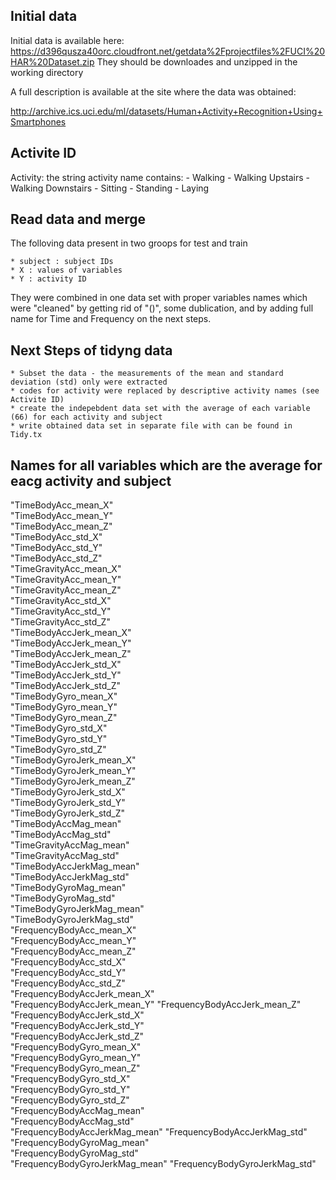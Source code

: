 

## Initial data

Initial data is available here:
https://d396qusza40orc.cloudfront.net/getdata%2Fprojectfiles%2FUCI%20HAR%20Dataset.zip
They should be downloades and unzipped in the working directory

A full description is available at the site where the data was obtained:

http://archive.ics.uci.edu/ml/datasets/Human+Activity+Recognition+Using+Smartphones 


## Activite ID

Activity: the string activity name contains:
    - Walking
    - Walking Upstairs
    - Walking Downstairs
    - Sitting
    - Standing
    - Laying
    
## Read data and merge

The folloving data present in two groops for test and train  

    * subject : subject IDs
    * X : values of variables 
    * Y : activity ID 
    
They were combined in one data set with proper variables names which were "cleaned"  by getting rid of "()", some dublication, and by adding full name for Time and Frequency on the next steps.
    
## Next Steps of tidyng data
    
    * Subset the data - the measurements of the mean and standard deviation (std) only were extracted
    * codes for activity were replaced by descriptive activity names (see Activite ID)
    * create the indepebdent data set with the average of each variable (66) for each activity and subject
    * write obtained data set in separate file with can be found in Tidy.tx
    
##  Names for all variables which are the average for eacg activity and subject

 "TimeBodyAcc_mean_X"           
 "TimeBodyAcc_mean_Y"        
 "TimeBodyAcc_mean_Z"       
 "TimeBodyAcc_std_X"            
 "TimeBodyAcc_std_Y"         
 "TimeBodyAcc_std_Z"         
 "TimeGravityAcc_mean_X"        
 "TimeGravityAcc_mean_Y"    
 "TimeGravityAcc_mean_Z"      
 "TimeGravityAcc_std_X"         
 "TimeGravityAcc_std_Y"      
 "TimeGravityAcc_std_Z"      
 "TimeBodyAccJerk_mean_X"       
 "TimeBodyAccJerk_mean_Y"    
 "TimeBodyAccJerk_mean_Z"    
 "TimeBodyAccJerk_std_X"        
 "TimeBodyAccJerk_std_Y"     
 "TimeBodyAccJerk_std_Z"     
 "TimeBodyGyro_mean_X"          
 "TimeBodyGyro_mean_Y"       
 "TimeBodyGyro_mean_Z"      
 "TimeBodyGyro_std_X"           
 "TimeBodyGyro_std_Y"        
 "TimeBodyGyro_std_Z"         
 "TimeBodyGyroJerk_mean_X"      
 "TimeBodyGyroJerk_mean_Y"    
 "TimeBodyGyroJerk_mean_Z"     
 "TimeBodyGyroJerk_std_X"       
 "TimeBodyGyroJerk_std_Y"      
 "TimeBodyGyroJerk_std_Z"     
 "TimeBodyAccMag_mean"          
 "TimeBodyAccMag_std"         
 "TimeGravityAccMag_mean"      
 "TimeGravityAccMag_std"        
 "TimeBodyAccJerkMag_mean"     
 "TimeBodyAccJerkMag_std"      
 "TimeBodyGyroMag_mean"         
 "TimeBodyGyroMag_std"         
 "TimeBodyGyroJerkMag_mean"    
 "TimeBodyGyroJerkMag_std"      
 "FrequencyBodyAcc_mean_X"     
 "FrequencyBodyAcc_mean_Y"     
 "FrequencyBodyAcc_mean_Z"      
 "FrequencyBodyAcc_std_X"      
 "FrequencyBodyAcc_std_Y"      
 "FrequencyBodyAcc_std_Z"       
 "FrequencyBodyAccJerk_mean_X"  
 "FrequencyBodyAccJerk_mean_Y" 
 "FrequencyBodyAccJerk_mean_Z"  
 "FrequencyBodyAccJerk_std_X"   
 "FrequencyBodyAccJerk_std_Y"   
 "FrequencyBodyAccJerk_std_Z"   
 "FrequencyBodyGyro_mean_X"    
 "FrequencyBodyGyro_mean_Y"    
 "FrequencyBodyGyro_mean_Z"     
 "FrequencyBodyGyro_std_X"      
 "FrequencyBodyGyro_std_Y"     
 "FrequencyBodyGyro_std_Z"      
 "FrequencyBodyAccMag_mean"    
 "FrequencyBodyAccMag_std"      
 "FrequencyBodyAccJerkMag_mean" 
 "FrequencyBodyAccJerkMag_std"  
 "FrequencyBodyGyroMag_mean"    
 "FrequencyBodyGyroMag_std"     
 "FrequencyBodyGyroJerkMag_mean" 
 "FrequencyBodyGyroJerkMag_std"   
